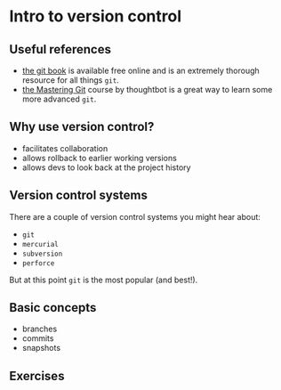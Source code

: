 # Intro to version control

## Useful references

- [the git book](https://git-scm.com/book/en/v2) is available free online and is an extremely thorough resource for all things `git`.
- [the Mastering Git](https://thoughtbot.com/upcase/mastering-git) course by thoughtbot is a great way to learn some more advanced `git`.

## Why use version control?

- facilitates collaboration
- allows rollback to earlier working versions
- allows devs to look back at the project history

## Version control systems

There are a couple of version control systems you might hear about:

- `git`
- `mercurial`
- `subversion`
- `perforce`

But at this point `git` is the most popular (and best!).

## Basic concepts

- branches
- commits
- snapshots

## Exercises